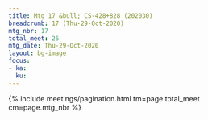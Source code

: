 ```yaml
---
title: Mtg 17 &bull; CS-428+828 (202030)
breadcrumb: 17 (Thu-29-Oct-2020)
mtg_nbr: 17
total_meet: 26
mtg_date: Thu-29-Oct-2020
layout: bg-image
focus:
- ka:
  ku:
---
```

{% include meetings/pagination.html tm=page.total_meet cm=page.mtg_nbr %}